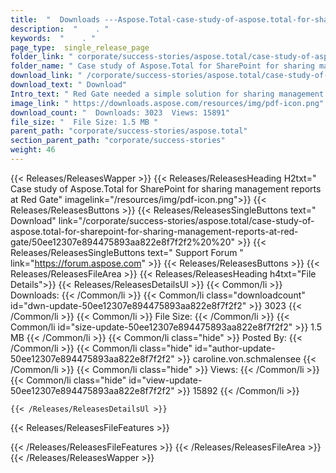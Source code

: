 ```yaml
---
title:  "  Downloads ---Aspose.Total-case-study-of-aspose.total-for-sharepoint-for-sharing-management-reports-at-red-gate . " 
description:  "    . " 
keywords:  "    . " 
page_type:  single_release_page
folder_link: " corporate/success-stories/aspose.total/case-study-of-aspose.total-for-sharepoint-for-sharing-management-reports-at-red-gate/"
folder_name: " Case study of Aspose.Total for SharePoint for sharing management reports at Red Gate"
download_link: " /corporate/success-stories/aspose.total/case-study-of-aspose.total-for-sharepoint-for-sharing-management-reports-at-red-gate/50ee12307e894475893aa822e8f7f2f2"
download_text: " Download"
Intro_text: " Red Gate needed a simple solution for sharing management reports in a portable f..."
image_link: " https://downloads.aspose.com/resources/img/pdf-icon.png"
download_count: "  Downloads: 3023  Views: 15891"
file_size: "  File Size: 1.5 MB "
parent_path: "corporate/success-stories/aspose.total"
section_parent_path: "corporate/success-stories"
weight: 46 
---
```


{{< Releases/ReleasesWapper >}}
  {{< Releases/ReleasesHeading H2txt=" Case study of Aspose.Total for SharePoint for sharing management reports at Red Gate" imagelink="/resources/img/pdf-icon.png">}}
  {{< Releases/ReleasesButtons >}}
    {{< Releases/ReleasesSingleButtons text=" Download" link="/corporate/success-stories/aspose.total/case-study-of-aspose.total-for-sharepoint-for-sharing-management-reports-at-red-gate/50ee12307e894475893aa822e8f7f2f2%20%20" >}}
    {{< Releases/ReleasesSingleButtons text=" Support Forum " link="https://forum.aspose.com" >}}
  {{< Releases/ReleasesButtons >}}
  {{< Releases/ReleasesFileArea >}}
    {{< Releases/ReleasesHeading h4txt="File Details">}}
    {{< Releases/ReleasesDetailsUl >}}
            {{< Common/li  >}} Downloads: {{< /Common/li >}} 
      {{< Common/li class="downloadcount" id="dwn-update-50ee12307e894475893aa822e8f7f2f2" >}} 3023 {{< /Common/li >}} 
      {{< Common/li  >}} File Size: {{< /Common/li >}} 
      {{< Common/li id="size-update-50ee12307e894475893aa822e8f7f2f2" >}} 1.5 MB {{< /Common/li >}} 
      {{< Common/li  class="hide" >}} Posted By: {{< /Common/li >}} 
      {{< Common/li class="hide" id="author-update-50ee12307e894475893aa822e8f7f2f2" >}} caroline.von.schmalensee {{< /Common/li >}} 
      {{< Common/li class="hide"  >}} Views: {{< /Common/li >}} 
      {{< Common/li class="hide" id="view-update-50ee12307e894475893aa822e8f7f2f2" >}} 15892 {{< /Common/li >}} 

    {{< /Releases/ReleasesDetailsUl >}}

  {{< Releases/ReleasesFileFeatures >}}
      
  {{< /Releases/ReleasesFileFeatures >}}
 {{< /Releases/ReleasesFileArea >}}
{{< /Releases/ReleasesWapper >}}


